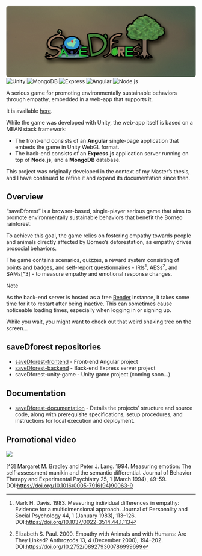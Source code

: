 ![Logo](./assets/logo.png)
![Unity](https://img.shields.io/badge/-Unity-000000?style=flat&logo=unity&logoColor=white)
![MongoDB](https://img.shields.io/badge/-MongoDB-4DB33D?style=flat&logo=mongodb&logoColor=FFFFFF)
![Express](https://img.shields.io/badge/Express-000000?style=flat&logo=express&logoColor=white)
![Angular](https://img.shields.io/badge/Angular-DD0031?style=flat&logo=angular&logoColor=white) 
![Node.js](https://img.shields.io/badge/Node.js-339933?style=flat&logo=node.js&logoColor=white)


A serious game for promoting environmentally sustainable behaviors through empathy, embedded in a web-app that supports it.


It is available [here](https://savedforest-temp-test-2.onrender.com/).


While the game was developed with Unity, the web-app itself is based on a MEAN stack framework:
 - The front-end consists of an **Angular** single-page application that embeds the game in Unity WebGL format.
 - The back-end consists of an **Express.js** application server running on top of **Node.js**, and a **MongoDB** database.

This project was originally developed in the context of my Master’s thesis, and I have continued to refine it and expand its documentation since then.

## Overview

“saveDforest” is a browser-based, single-player serious game that aims to promote environmentally sustainable behaviors that benefit the Borneo rainforest. 

To achieve this goal, the game relies on fostering empathy towards people and animals directly affected by Borneo’s deforestation, as empathy drives prosocial behaviors.

The game contains scenarios, quizzes, a reward system consisting of points and badges, and self-report questionnaires - IRIs[^1], AESs[^2], and SAMs[^3] - to measure empathy and emotional response changes.

> [!NOTE]
> As the back-end server is hosted as a free [Render](https://render.com/) instance, it takes some time for it to restart after being inactive. This can sometimes cause noticeable loading times, especially when logging in or signing up.
> 
> While you wait, you might want to check out that weird shaking tree on the screen...

## saveDforest repositories 

- [saveDforest-frontend](https://github.com/ricardosantosfc/savedforest-frontend-public) - Front-end Angular project 
- [saveDforest-backend](https://github.com/ricardosantosfc/savedforest-backend-public) - Back-end Express server project 
- saveDforest-unity-game - Unity game project (coming soon...)
  
## Documentation

- [saveDforest-documentation](https://ricardosantosfc.github.io/saveDforest/docs/savedforest_documentation.pdf) - Details the projects' structure and source code, along with prerequisite specifications, setup procedures, and instructions for local execution and deployment.


## Promotional video

[<img src="https://img.youtube.com/vi/HN52uf6e_Y8/0.jpg" width="40%">](https://www.youtube.com/watch?v=HN52uf6e_Y8)

[^1]: Mark H. Davis. 1983. Measuring individual differences in empathy: Evidence for a
multidimensional approach. Journal of Personality and Social Psychology 44, 1 (January 1983),
113–126. DOI:https://doi.org/10.1037/0022-3514.44.1.113

[^2]: Elizabeth S. Paul. 2000. Empathy with Animals and with Humans: Are They Linked?
Anthrozoös 13, 4 (December 2000), 194–202.
DOI:https://doi.org/10.2752/089279300786999699

[^3] Margaret M. Bradley and Peter J. Lang. 1994. Measuring emotion: The self-assessment
manikin and the semantic differential. Journal of Behavior Therapy and Experimental
Psychiatry 25, 1 (March 1994), 49–59. DOI:https://doi.org/10.1016/0005-7916(94)90063-9
